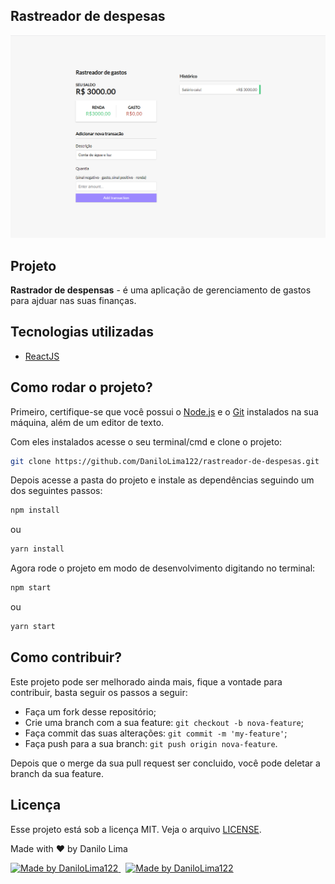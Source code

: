 ## Rastreador de despesas

<img src="./tracker.png"/>

## Projeto

**Rastrador de despensas** - é uma aplicação de gerenciamento de gastos para ajduar nas suas finanças.

## Tecnologias utilizadas

- [ReactJS](https://pt-br.reactjs.org/)


## Como rodar o projeto?

Primeiro, certifique-se que você possui o [Node.js](https://nodejs.org/en/) e o [Git](https://git-scm.com/) instalados na sua máquina, além de um editor de texto.

Com eles instalados acesse o seu terminal/cmd e clone o projeto:

```bash
git clone https://github.com/DaniloLima122/rastreador-de-despesas.git
```

Depois acesse a pasta do projeto e instale as dependências seguindo um dos seguintes passos:

```bash
npm install
```
ou

```bash
yarn install
```

Agora rode o projeto em modo de desenvolvimento digitando no terminal:

```bash
npm start
```

ou

```bash
yarn start
```

## Como contribuir?

Este projeto pode ser melhorado ainda mais, fique a vontade para contribuir, basta seguir os passos a seguir:

- Faça um fork desse repositório;
- Crie uma branch com a sua feature: `git checkout -b nova-feature`;
- Faça commit das suas alterações: `git commit -m 'my-feature'`;
- Faça push para a sua branch: `git push origin nova-feature`.

Depois que o merge da sua pull request ser concluido, você pode deletar a branch da sua feature.

## Licença

Esse projeto está sob a licença MIT. Veja o arquivo [LICENSE](LICENSE.md).


Made with ♥ by Danilo Lima

<a href="https://www.linkedin.com/in/danilolma/">
  <img alt="Made by DaniloLima122" src="https://img.shields.io/badge/-LinkedIn-blue?style=flat&logo=Linkedin&logoColor=white&link=https://www.linkedin.com/in/danilolma/">
</a>

<a href="https://www.linkedin.com/in/danilolma/" style="margin-left: 8px;">
  <img alt="Made by DaniloLima122" src="https://img.shields.io/badge/-GitHub-black?style=flat&logo=GitHub&logoColor=white&link=https://www.linkedin.com/in/danilolma/">
</a>